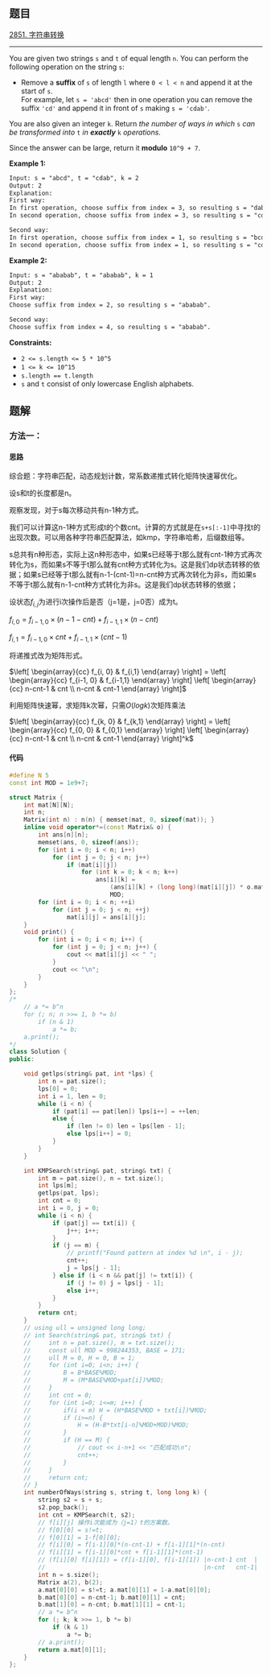 ## 题目

[2851. 字符串转换](https://leetcode.cn/problems/string-transformation/)

---

You are given two strings `s` and `t` of equal length `n`. You can perform the following operation on the string `s`:

-   Remove a **suffix** of `s` of length `l` where `0 < l < n` and append it at the start of `s`.  
    For example, let `s = 'abcd'` then in one operation you can remove the suffix `'cd'` and append it in front of `s` making `s = 'cdab'`.

You are also given an integer `k`. Return *the number of ways in which* `s` *can be transformed into* `t` *in **exactly*** `k` *operations.*

Since the answer can be large, return it **modulo** `10^9 + 7`.

  

**Example 1:**

```txt
Input: s = "abcd", t = "cdab", k = 2
Output: 2
Explanation: 
First way:
In first operation, choose suffix from index = 3, so resulting s = "dabc".
In second operation, choose suffix from index = 3, so resulting s = "cdab".

Second way:
In first operation, choose suffix from index = 1, so resulting s = "bcda".
In second operation, choose suffix from index = 1, so resulting s = "cdab".
```

**Example 2:**

```txt
Input: s = "ababab", t = "ababab", k = 1
Output: 2
Explanation: 
First way:
Choose suffix from index = 2, so resulting s = "ababab".

Second way:
Choose suffix from index = 4, so resulting s = "ababab".
```
  

**Constraints:**

-   `2 <= s.length <= 5 * 10^5`
-   `1 <= k <= 10^15`
-   `s.length == t.length`
-   `s` and `t` consist of only lowercase English alphabets.

  

## 题解

### 方法一：

#### 思路

综合题：字符串匹配，动态规划计数，常系数递推式转化矩阵快速幂优化。

设s和t的长度都是n。

观察发现，对于s每次移动共有n-1种方式。

我们可以计算这n-1种方式形成t的个数cnt。计算的方式就是在`s+s[:-1]`中寻找t的出现次数。可以用各种字符串匹配算法，如kmp，字符串哈希，后缀数组等。


s总共有n种形态，实际上这n种形态中，如果s已经等于t那么就有cnt-1种方式再次转化为s，而如果s不等于t那么就有cnt种方式转化为s。这是我们dp状态转移的依据；如果s已经等于t那么就有n-1-(cnt-1)=n-cnt种方式再次转化为非s，而如果s不等于t那么就有n-1-cnt种方式转化为非s。这是我们dp状态转移的依据；

设状态$f_{i,j}$为进行i次操作后是否（j=1是，j=0否）成为t。

$f_{i, 0} = f_{i-1, 0}\times (n-1-cnt) + f_{i-1, 1}\times (n-cnt)$

$f_{i, 1} = f_{i-1, 0}\times cnt + f_{i-1, 1}\times (cnt-1)$


将递推式改为矩阵形式。

$\left[ \begin{array}{cc} f_{i, 0} & f_{i,1}  \end{array} \right] = \left[ \begin{array}{cc} f_{i-1, 0} & f_{i-1,1}  \end{array} \right]  \left[ \begin{array}{cc} n-cnt-1 & cnt \\ n-cnt & cnt-1 \end{array} \right]$

利用矩阵快速幂，求矩阵k次幂，只需$O(logk)$次矩阵乘法

$\left[ \begin{array}{cc} f_{k, 0} & f_{k,1}  \end{array} \right] = \left[ \begin{array}{cc} f_{0, 0} & f_{0,1}  \end{array} \right]  \left[ \begin{array}{cc} n-cnt-1 & cnt \\ n-cnt & cnt-1 \end{array} \right]^k$

#### 代码

```C++
#define N 5
const int MOD = 1e9+7;

struct Matrix {
    int mat[N][N];
    int n;
    Matrix(int n) : n(n) { memset(mat, 0, sizeof(mat)); }
    inline void operator*=(const Matrix& o) {
        int ans[n][n];
        memset(ans, 0, sizeof(ans));
        for (int i = 0; i < n; i++)
            for (int j = 0; j < n; j++)
                if (mat[i][j])
                    for (int k = 0; k < n; k++)
                        ans[i][k] =
                            (ans[i][k] + (long long)(mat[i][j]) * o.mat[j][k]) %
                            MOD;
        for (int i = 0; i < n; ++i)
            for (int j = 0; j < n; ++j)
                mat[i][j] = ans[i][j];
    }
    void print() {
        for (int i = 0; i < n; i++) {
            for (int j = 0; j < n; j++) {
                cout << mat[i][j] << " ";
            }
            cout << "\n";
        }
    }
};
/*
    // a *= b^n
    for (; n; n >>= 1, b *= b)
        if (n & 1)
            a *= b;
    a.print();
*/
class Solution {
public:

    void getlps(string& pat, int *lps) {
        int n = pat.size();
        lps[0] = 0;
        int i = 1, len = 0;
        while (i < n) {
            if (pat[i] == pat[len]) lps[i++] = ++len; 
            else {
                if (len != 0) len = lps[len - 1];
                else lps[i++] = 0;
            }
        }
    }

    int KMPSearch(string& pat, string& txt) {
        int m = pat.size(), n = txt.size();
        int lps[m];
        getlps(pat, lps);
        int cnt = 0;
        int i = 0, j = 0;
        while (i < n) {
            if (pat[j] == txt[i]) {
                j++; i++;
            }
            if (j == m) {
                // printf("Found pattern at index %d \n", i - j);
                cnt++;
                j = lps[j - 1];
            } else if (i < n && pat[j] != txt[i]) {
                if (j != 0) j = lps[j - 1];
                else i++;
            }
        }
        return cnt;
    }
    // using ull = unsigned long long;
    // int Search(string& pat, string& txt) {
    //     int n = pat.size(), m = txt.size();
    //     const ull MOD = 998244353, BASE = 171;
    //     ull M = 0, H = 0, B = 1;
    //     for (int i=0; i<n; i++) {
    //         B = B*BASE%MOD;
    //         M = (M*BASE%MOD+pat[i])%MOD;
    //     }
    //     int cnt = 0;
    //     for (int i=0; i<=m; i++) {
    //         if(i < m) H = (H*BASE%MOD + txt[i])%MOD;
    //         if (i>=n) {
    //             H = (H-B*txt[i-n]%MOD+MOD)%MOD;
    //         }
    //         if (H == M) {
    //             // cout << i-n+1 << "匹配成功\n";
    //             cnt++;
    //         }
    //     }
    //     return cnt;
    // }
    int numberOfWays(string s, string t, long long k) {
        string s2 = s + s;
        s2.pop_back();
        int cnt = KMPSearch(t, s2);
        // f[i][j] 操作i次能成为（j=1）t的方案数。
        // f[0][0] = s!=t;
        // f[0][1] = 1-f[0][0];
        // f[i][0] = f[i-1][0]*(n-cnt-1) + f[i-1][1]*(n-cnt)
        // f[i][1] = f[i-1][0]*cnt + f[i-1][1]*(cnt-1)
        // (f[i][0] f[i][1]) = (f[i-1][0], f[i-1][1]) |n-cnt-1 cnt  |
        //                                            |n-cnt   cnt-1|
        int n = s.size();
        Matrix a(2), b(2);
        a.mat[0][0] = s!=t; a.mat[0][1] = 1-a.mat[0][0];
        b.mat[0][0] = n-cnt-1; b.mat[0][1] = cnt;
        b.mat[1][0] = n-cnt; b.mat[1][1] = cnt-1;
        // a *= b^n
        for (; k; k >>= 1, b *= b)
            if (k & 1)
                a *= b;
        // a.print();
        return a.mat[0][1];
    }
};
```
